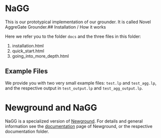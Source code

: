 # NaGG

This is our prototypical implementation of our grounder.
It is called Novel AggreGate Grounder.## Installation / How it works

Here we refer you to the folder `docs` and the three files in this folder:

1. installation.html
2. quick_start.html
3. going_into_more_depth.html 

## Example Files

We provide you with two very small example files: `test.lp` and `test_agg.lp`, and the respective output in `test_output.lp` and `test_agg_output.lp`.

# Newground and NaGG

NaGG is a specialized version of [Newground](https://github.com/alexl4123/newground).
For details and general information see the [documentation](https://www.dbai.tuwien.ac.at/proj/hypar/newground/index.html) page of Newground,
or the respective documentation folder.

